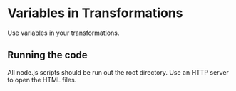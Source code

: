 # Variables in Transformations

Use variables in your transformations.

## Running the code

All node.js scripts should be run out the root directory.  Use an HTTP server to open the HTML files.

